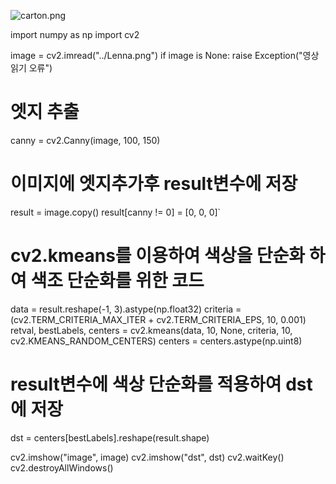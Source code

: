 ![carton.png](..%2F..%2F..%2FOneDrive%2F%BB%E7%C1%F8%2F%BD%BA%C5%A9%B8%B0%BC%A6%2Fcarton.png)

import numpy as np
import cv2

image = cv2.imread("../Lenna.png")
if image is None: raise Exception("영상 읽기 오류")

# 엣지 추출

canny = cv2.Canny(image, 100, 150)

# 이미지에 엣지추가후 result변수에 저장

result = image.copy()
result[canny != 0] = [0, 0, 0]`

# cv2.kmeans를 이용하여 색상을 단순화 하여 색조 단순화를 위한 코드

data = result.reshape(-1, 3).astype(np.float32)
criteria = (cv2.TERM_CRITERIA_MAX_ITER + cv2.TERM_CRITERIA_EPS, 10, 0.001)
retval, bestLabels, centers = cv2.kmeans(data, 10, None, criteria, 10, cv2.KMEANS_RANDOM_CENTERS)
centers = centers.astype(np.uint8)

# result변수에 색상 단순화를 적용하여 dst에 저장

dst = centers[bestLabels].reshape(result.shape)

cv2.imshow("image", image)
cv2.imshow("dst", dst)
cv2.waitKey()
cv2.destroyAllWindows()
